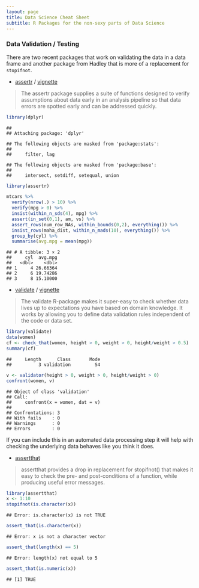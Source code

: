 ```yaml
---
layout: page
title: Data Science Cheat Sheet
subtitle: R Packages for the non-sexy parts of Data Science
---
```


### Data Validation / Testing

There are two recent packages that work on validating the data in a data 
frame and another package from Hadley that is more of a replacement for
`stopifnot`.

* [assertr](https://github.com/ropenscilabs/assertr) / [vignette](https://cran.r-project.org/web/packages/assertr/vignettes/assertr.html)

> The assertr package supplies a suite of functions designed to verify assumptions about data early in an analysis pipeline so that data errors are spotted early and can be addressed quickly.




```r
library(dplyr)
```

```
## 
## Attaching package: 'dplyr'
```

```
## The following objects are masked from 'package:stats':
## 
##     filter, lag
```

```
## The following objects are masked from 'package:base':
## 
##     intersect, setdiff, setequal, union
```

```r
library(assertr)

mtcars %>%
  verify(nrow(.) > 10) %>%
  verify(mpg > 0) %>%
  insist(within_n_sds(4), mpg) %>%
  assert(in_set(0,1), am, vs) %>%
  assert_rows(num_row_NAs, within_bounds(0,2), everything()) %>%
  insist_rows(maha_dist, within_n_mads(10), everything()) %>%
  group_by(cyl) %>%
  summarise(avg.mpg = mean(mpg))
```

```
## # A tibble: 3 × 2
##     cyl  avg.mpg
##   <dbl>    <dbl>
## 1     4 26.66364
## 2     6 19.74286
## 3     8 15.10000
```


* [validate](https://github.com/data-cleaning/validate) / [vignette](https://cran.r-project.org/web/packages/validate/vignettes/intro.html)


> The validate R-package makes it super-easy to check whether data lives up to expectations you have based on domain knowledge. It works by allowing you to define data validation rules independent of the code or data set.
 


```r
library(validate)
data(women)
cf <- check_that(women, height > 0, weight > 0, height/weight > 0.5)
summary(cf)
```

```
##     Length      Class       Mode 
##          3 validation         S4
```

```r
v <- validator(height > 0, weight > 0, height/weight > 0)
confront(women, v)
```

```
## Object of class 'validation'
## Call:
##     confront(x = women, dat = v)
## 
## Confrontations: 3
## With fails    : 0
## Warnings      : 0
## Errors        : 0
```

If you can include this in an automated data processing step it will help
with checking the underlying data behaves like you think it does. 

* [assertthat](https://github.com/hadley/assertthat)

> assertthat provides a drop in replacement for stopifnot() that makes it easy to check the pre- and post-conditions of a function, while producing useful error messages.



```r
library(assertthat)
x <- 1:10
stopifnot(is.character(x))
```

```
## Error: is.character(x) is not TRUE
```

```r
assert_that(is.character(x))
```

```
## Error: x is not a character vector
```

```r
assert_that(length(x) == 5)
```

```
## Error: length(x) not equal to 5
```

```r
assert_that(is.numeric(x))
```

```
## [1] TRUE
```



